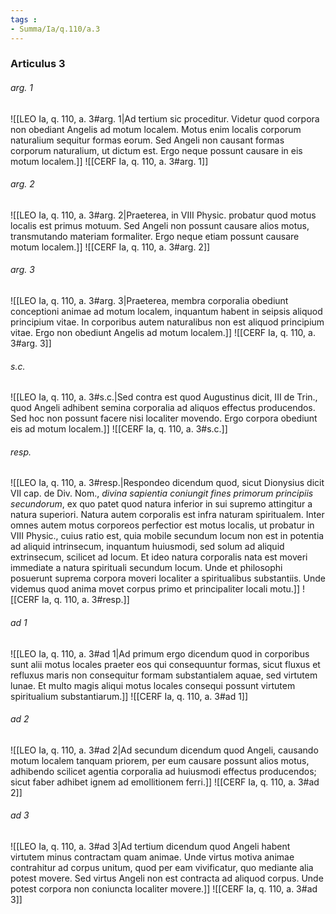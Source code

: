 ```yaml
---
tags : 
- Summa/Ia/q.110/a.3
---
```


### Articulus 3

###### arg. 1
![[LEO Ia, q. 110, a. 3#arg. 1|Ad tertium sic proceditur. Videtur quod corpora non obediant Angelis ad motum localem. Motus enim localis corporum naturalium sequitur formas eorum. Sed Angeli non causant formas corporum naturalium, ut dictum est. Ergo neque possunt causare in eis motum localem.]]
![[CERF Ia, q. 110, a. 3#arg. 1]]

###### arg. 2
![[LEO Ia, q. 110, a. 3#arg. 2|Praeterea, in VIII Physic. probatur quod motus localis est primus motuum. Sed Angeli non possunt causare alios motus, transmutando materiam formaliter. Ergo neque etiam possunt causare motum localem.]]
![[CERF Ia, q. 110, a. 3#arg. 2]]

###### arg. 3
![[LEO Ia, q. 110, a. 3#arg. 3|Praeterea, membra corporalia obediunt conceptioni animae ad motum localem, inquantum habent in seipsis aliquod principium vitae. In corporibus autem naturalibus non est aliquod principium vitae. Ergo non obediunt Angelis ad motum localem.]]
![[CERF Ia, q. 110, a. 3#arg. 3]]

###### s.c.
![[LEO Ia, q. 110, a. 3#s.c.|Sed contra est quod Augustinus dicit, III de Trin., quod Angeli adhibent semina corporalia ad aliquos effectus producendos. Sed hoc non possunt facere nisi localiter movendo. Ergo corpora obediunt eis ad motum localem.]]
![[CERF Ia, q. 110, a. 3#s.c.]]

###### resp.
![[LEO Ia, q. 110, a. 3#resp.|Respondeo dicendum quod, sicut Dionysius dicit VII cap. de Div. Nom., *divina sapientia coniungit fines primorum principiis secundorum*, ex quo patet quod natura inferior in sui supremo attingitur a natura superiori. Natura autem corporalis est infra naturam spiritualem. Inter omnes autem motus corporeos perfectior est motus localis, ut probatur in VIII Physic., cuius ratio est, quia mobile secundum locum non est in potentia ad aliquid intrinsecum, inquantum huiusmodi, sed solum ad aliquid extrinsecum, scilicet ad locum. Et ideo natura corporalis nata est moveri immediate a natura spirituali secundum locum. Unde et philosophi posuerunt suprema corpora moveri localiter a spiritualibus substantiis. Unde videmus quod anima movet corpus primo et principaliter locali motu.]]
![[CERF Ia, q. 110, a. 3#resp.]]

###### ad 1
![[LEO Ia, q. 110, a. 3#ad 1|Ad primum ergo dicendum quod in corporibus sunt alii motus locales praeter eos qui consequuntur formas, sicut fluxus et refluxus maris non consequitur formam substantialem aquae, sed virtutem lunae. Et multo magis aliqui motus locales consequi possunt virtutem spiritualium substantiarum.]]
![[CERF Ia, q. 110, a. 3#ad 1]]

###### ad 2
![[LEO Ia, q. 110, a. 3#ad 2|Ad secundum dicendum quod Angeli, causando motum localem tanquam priorem, per eum causare possunt alios motus, adhibendo scilicet agentia corporalia ad huiusmodi effectus producendos; sicut faber adhibet ignem ad emollitionem ferri.]]
![[CERF Ia, q. 110, a. 3#ad 2]]

###### ad 3
![[LEO Ia, q. 110, a. 3#ad 3|Ad tertium dicendum quod Angeli habent virtutem minus contractam quam animae. Unde virtus motiva animae contrahitur ad corpus unitum, quod per eam vivificatur, quo mediante alia potest movere. Sed virtus Angeli non est contracta ad aliquod corpus. Unde potest corpora non coniuncta localiter movere.]]
![[CERF Ia, q. 110, a. 3#ad 3]]


